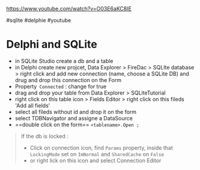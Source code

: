 https://www.youtube.com/watch?v=O03E6aKC8IE

#sqlite  #delphie #youtube 

# Delphi and SQLite
- in SQLite Studio create a db and a table
- in Delphi create new projcet, Data Explorer > FireDac > SQLIte database > right click and add new connection (name, choose a SQLite DB) and drug and drop this connection on the Form
- Property` Connected` : change for true
- drag and drop your table from Data Explorer > SQLiteTutorial
- right click on this table icon > Fields Editor > right click on this fileds 'Add all fields'
- select all fileds without id and drop it on the form
- select TDBNavigator and assigne a DataSource
- ==double click on the form== `<tablename>.Open ;`
> If the db is locked :
> 	- Click on connection icon, find `Params` property, inside that `LockingMode` set on `ImNormal` and `SharedCache` on `False`
> 	- or right lick on this icon and select Connection Editor
	







